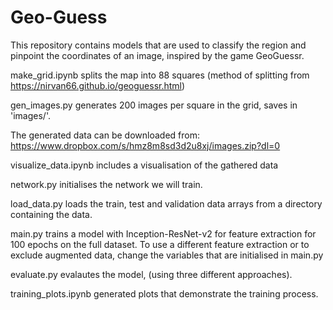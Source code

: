 # Geo-Guess
This repository contains models that are used to classify the region and pinpoint the coordinates of an image, inspired by the game GeoGuessr.

make_grid.ipynb splits the map into 88 squares (method of splitting from https://nirvan66.github.io/geoguessr.html) 

gen_images.py generates 200 images per square in the grid, saves in 'images/'.

The generated data can be downloaded from:
https://www.dropbox.com/s/hmz8m8sd3d2u8xj/images.zip?dl=0

visualize_data.ipynb includes a visualisation of the gathered data

network.py initialises the network we will train.

load_data.py loads the train, test and validation data arrays from a directory containing the data.

main.py trains a model with Inception-ResNet-v2 for feature extraction for 100 epochs on the full dataset. To use a different feature extraction or to exclude augmented data, change the variables that are initialised in main.py <br />

evaluate.py evalautes the model, (using three different approaches).

training_plots.ipynb generated plots that demonstrate the training process.

